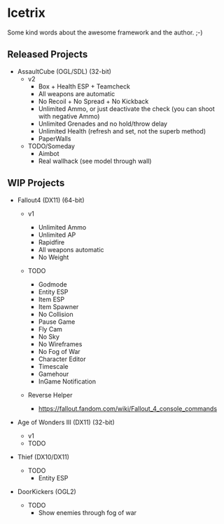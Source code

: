 # Icetrix

Some kind words about the awesome framework and the author. ;-)

## Released Projects

* AssaultCube (OGL/SDL) (32-bit)
    * v2
        * Box + Health ESP + Teamcheck
        * All weapons are automatic
        * No Recoil + No Spread + No Kickback
        * Unlimited Ammo, or just deactivate the check (you can shoot with negative Ammo)
        * Unlimited Grenades and no hold/throw delay
        * Unlimited Health (refresh and set, not the superb method)
        * PaperWalls
    * TODO/Someday
        * Aimbot
        * Real wallhack (see model through wall)

## WIP Projects

* Fallout4 (DX11) (64-bit)
    * v1
        * Unlimited Ammo
        * Unlimited AP
        * Rapidfire
        * All weapons automatic
        * No Weight
    * TODO
        * Godmode
        * Entity ESP
        * Item ESP
        * Item Spawner
        * No Collision
        * Pause Game
        * Fly Cam
        * No Sky
        * No Wireframes
        * No Fog of War
        * Character Editor
        * Timescale
        * Gamehour
        * InGame Notification
    
    * Reverse Helper
        * https://fallout.fandom.com/wiki/Fallout_4_console_commands

* Age of Wonders III (DX11) (32-bit)
    * v1
    * TODO

* Thief (DX10/DX11)
    * TODO
        * Entity ESP

* DoorKickers (OGL2)
    * TODO
        * Show enemies through fog of war
